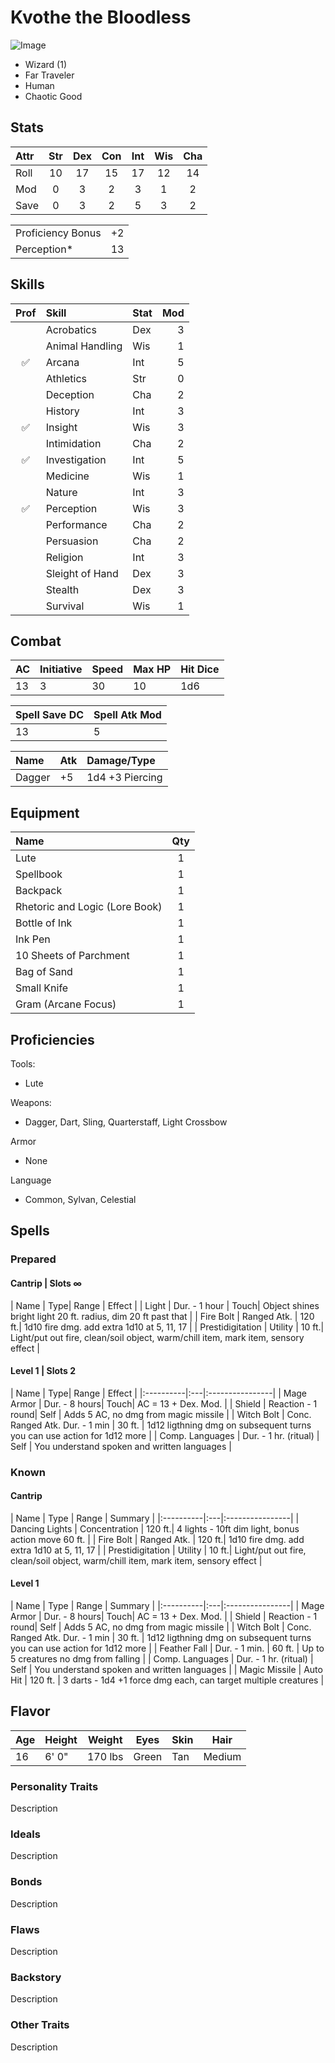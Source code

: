 # Kvothe the Bloodless

![Image](https://orig00.deviantart.net/bb5b/f/2015/007/7/9/kvothe_by_eddy_swan-d8d1mcd.jpg)

- Wizard (1)
- Far Traveler
- Human
- Chaotic Good

## Stats

|Attr | Str | Dex | Con | Int | Wis | Cha |
|:----|:---:|:---:|:---:|:---:|:---:|:---:|
|Roll | 10  | 17  | 15  | 17  | 12  | 14  |
|Mod  | 0   | 3   | 2   | 3   | 1   | 2   |
|Save | 0   | 3   | 2   | 5   | 3   | 2   |

|                   |    |
|:------------------|---:|
| Proficiency Bonus | +2 |
| Perception*        | 13 |

## Skills

|Prof| Skill           | Stat | Mod |
|:--:|:----------------|:-----|----:|
|  | Acrobatics      | Dex  | 3  |
|  | Animal Handling | Wis  | 1  |
| &#9989; | Arcana          | Int  | 5  |
|  | Athletics       | Str  | 0  |
|  | Deception       | Cha  | 2  |
|  | History         | Int  | 3  |
| &#9989; | Insight         | Wis  | 3  |
|  | Intimidation    | Cha  | 2  |
| &#9989; | Investigation   | Int  | 5  |
|  | Medicine        | Wis  | 1  |
|  | Nature          | Int  | 3  |
| &#9989; | Perception      | Wis  | 3  |
|  | Performance     | Cha  | 2  |
|  | Persuasion      | Cha  | 2  |
|  | Religion        | Int  | 3  |
|  | Sleight of Hand | Dex  | 3  |
|  | Stealth         | Dex  | 3  |
|  | Survival        | Wis  | 1  |

## Combat

| AC | Initiative | Speed | Max HP | Hit Dice |
|:---|:-----------|:------|:-------|:---------|
| 13 | 3          | 30    | 10     | 1d6      |

| Spell Save DC | Spell Atk Mod |
|:---|:-----------|
| 13 | 5          |

| Name      | Atk| Damage/Type     |
|:----------|:---|:----------------|
| Dagger      | +5 | 1d4 +3 Piercing |

## Equipment
| Name            | Qty|
|:----------------|:--:|
| Lute            | 1  |
| Spellbook         | 1  |
| Backpack         | 1  |
| Rhetoric and Logic (Lore Book)        | 1  |
| Bottle of Ink         | 1  |
| Ink Pen         | 1  |
| 10 Sheets of Parchment         | 1  |
| Bag of Sand         | 1  |
| Small Knife         | 1  |
| Gram (Arcane Focus)         | 1  |


## Proficiencies
Tools:
 - Lute

Weapons:
 - Dagger, Dart, Sling, Quarterstaff, Light Crossbow

Armor
 - None
 
Language
 - Common, Sylvan, Celestial

## Spells

### Prepared

#### Cantrip | Slots &#x221e;
| Name      | Type| Range | Effect     |
| Light      | Dur. - 1 hour | Touch| Object shines bright light 20 ft. radius, dim 20 ft past that |
| Fire Bolt      | Ranged Atk. | 120 ft.| 1d10 fire dmg. add extra 1d10 at 5, 11, 17 |
| Prestidigitation      | Utility | 10 ft.| Light/put out fire, clean/soil object, warm/chill item, mark item, sensory effect |

#### Level 1 | Slots 2
| Name      | Type| Range | Effect     |
|:----------|:---|:----------------|
| Mage Armor      | Dur. - 8 hours| Touch| AC = 13 + Dex. Mod. |
| Shield      | Reaction - 1 round| Self | Adds 5 AC, no dmg from magic missile |
| Witch Bolt      | Conc. Ranged Atk. Dur. - 1 min | 30 ft. | 1d12 ligthning dmg on subsequent turns you can use action for 1d12 more |
| Comp. Languages      | Dur. - 1 hr. (ritual) | Self | You understand spoken and written languages |


### Known

#### Cantrip

| Name      | Type | Range | Summary     |
|:----------|:---|:----------------|
| Dancing Lights      | Concentration | 120 ft.| 4 lights - 10ft dim light, bonus action move 60 ft. |
| Fire Bolt      | Ranged Atk. | 120 ft.| 1d10 fire dmg. add extra 1d10 at 5, 11, 17 |
| Prestidigitation      | Utility | 10 ft.| Light/put out fire, clean/soil object, warm/chill item, mark item, sensory effect |
 
#### Level 1 
 
| Name      | Type | Range | Summary     |
|:----------|:---|:----------------|
| Mage Armor      | Dur. - 8 hours| Touch| AC = 13 + Dex. Mod. |
| Shield      | Reaction - 1 round| Self | Adds 5 AC, no dmg from magic missile |
| Witch Bolt      | Conc. Ranged Atk. Dur. - 1 min | 30 ft. | 1d12 ligthning dmg on subsequent turns you can use action for 1d12 more |
| Feather Fall      | Dur. - 1 min. | 60 ft. | Up to 5 creatures no dmg from falling |
| Comp. Languages      | Dur. - 1 hr. (ritual) | Self | You understand spoken and written languages |
| Magic Missile      | Auto Hit | 120 ft. | 3 darts - 1d4 +1 force dmg each, can target multiple creatures |
 
## Flavor

| Age | Height | Weight | Eyes  | Skin  | Hair  |
|-----|--------|--------|-------|-------|-------|
| 16  | 6' 0"  | 170 lbs| Green  | Tan | Medium  |

### Personality Traits
Description

### Ideals
Description

### Bonds
Description

### Flaws
Description

### Backstory
Description

### Other Traits
Description